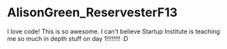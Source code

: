 AlisonGreen_ReservesterF13
==========================

I love code!  This is so awesome.  I can't believe Startup Institute is teaching me so much in depth stuff on day 1!!!!!!!! :D
